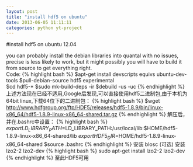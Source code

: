 ```yaml
---
layout: post
title: "install hdf5 on ubuntu"
date: 2013-06-05 11:11:11
categories: python yt-project
---
```


#install hdf5 on ubuntu 12.04

you can probably install the debian libraries into quantal with no issues, precise is less likely to work, but it might possibly you will have to build it from source to get everything right.  
Code:
    {% highlight bash %}
    $apt-get install devscripts equivs ubuntu-dev-tools 
    $pull-debian-source hdf5 experimental    
    $cd hdf5-*
    $sudo mk-build-deps -ir
    $debuild -us -uc
    {% endhighlight %}
上述方法现在已经不适用,Google后发现,可以直接使用hdf5二进制包,由于本机为64bit linux,下载64位下的二进制包：
    {% highlight bash %}
    $wget http://www.hdfgroup.org/ftp/HDF5/releases/hdf5-1.8.9/bin/linux-x86_64/hdf5-1.8.9-linux-x86_64-shared.tar.gz
    {% endhighlight %}
解压后，并在.bashrc中设置：
    {% highlight bash %}
    $export LD_LIBRARY_PATH=$LD_LIBRARY_PATH:/usr/local/lib:$HOME/hdf5-1.8.9-linux-x86_64-shared/lib
    $export HDF5_DIR=$HOME/hdf5-1.8.9-linux-x86_64-shared
    $source .bashrc
    {% endhighlight %}
安装 blosc (可选)
安装 lzo2-2 lzo2-dev
    {% highlight bash %}
    sudo apt-get install lzo2-2 lzo2-dev
    {% endhighlight %}
至此HDF5可用  
